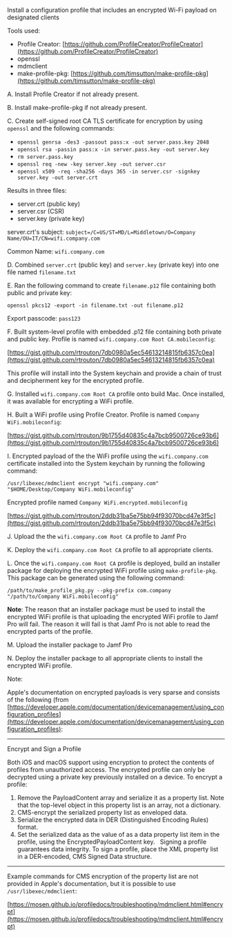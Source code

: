 Install a configuration profile that includes an encrypted Wi-Fi payload on designated clients

Tools used:

* Profile Creator: [https://github.com/ProfileCreator/ProfileCreator](https://github.com/ProfileCreator/ProfileCreator)
* openssl
* mdmclient
* make-profile-pkg: [https://github.com/timsutton/make-profile-pkg](https://github.com/timsutton/make-profile-pkg)

A. Install Profile Creator if not already present.

B. Install make-profile-pkg if not already present.

C. Create self-signed root CA TLS certificate for encryption by using `openssl` and the following commands:

* `openssl genrsa -des3 -passout pass:x -out server.pass.key 2048`
* `openssl rsa -passin pass:x -in server.pass.key -out server.key`
* `rm server.pass.key`
* `openssl req -new -key server.key -out server.csr`
* `openssl x509 -req -sha256 -days 365 -in server.csr -signkey server.key -out server.crt`

Results in three files:

* server.crt (public key)
* server.csr (CSR)
* server.key (private key)

server.crt's subject: `subject=/C=US/ST=MD/L=Middletown/O=Company Name/OU=IT/CN=wifi.company.com`

Common Name: `wifi.company.com`

D. Combined `server.crt` (public key) and `server.key` (private key) into one file named `filename.txt`

E. Ran the following command to create `filename.p12` file containing both public and private key:

`openssl pkcs12 -export -in filename.txt -out filename.p12`

Export passcode: `pass123`

F. Built system-level profile with embedded .p12 file containing both private and public key. Profile is named `wifi.company.com Root CA.mobileconfig`:

[https://gist.github.com/rtrouton/7db0980a5ec54613214815fb6357c0ea](https://gist.github.com/rtrouton/7db0980a5ec54613214815fb6357c0ea)

This profile will install into the System keychain and provide a chain of trust and decipherment key for the encrypted profile.

G. Installed `wifi.company.com Root CA` profile onto build Mac. Once installed, it was available for encrypting a WiFi profile.

H. Built a WiFi profile using Profile Creator. Profile is named `Company WiFi.mobileconfig`:

[https://gist.github.com/rtrouton/9b1755d40835c4a7bcb9500726ce93b6](https://gist.github.com/rtrouton/9b1755d40835c4a7bcb9500726ce93b6)

I. Encrypted payload of the the WiFi profile using the `wifi.company.com` certificate installed into the System keychain by running the following command:

`/usr/libexec/mdmclient encrypt "wifi.company.com" "$HOME/Desktop/Company WiFi.mobileconfig"`

Encrypted profile named `Company WiFi.encrypted.mobileconfig`

[https://gist.github.com/rtrouton/2ddb31ba5e75bb94f93070bcd47e3f5c](https://gist.github.com/rtrouton/2ddb31ba5e75bb94f93070bcd47e3f5c)

J. Upload the the `wifi.company.com Root CA` profile to Jamf Pro

K. Deploy the `wifi.company.com Root CA` profile to all appropriate clients.

L. Once the `wifi.company.com Root CA` profile is deployed, build an installer package for deploying the encrypted WiFi profile using `make-profile-pkg`. This package can be generated using the following command:

`/path/to/make_profile_pkg.py --pkg-prefix com.company "/path/to/Company WiFi.mobileconfig"`

**Note**: The reason that an installer package must be used to install the encrypted WiFi profile is that uploading the encrypted WiFi profile to Jamf Pro will fail. The reason it will fail is that Jamf Pro is not able to read the encrypted parts of the profile.

M. Upload the installer package to Jamf Pro

N. Deploy the installer package to all appropriate clients to install the encrypted WiFi profile.

Note:

Apple's documentation on encrypted payloads is very sparse and consists of the following (from [https://developer.apple.com/documentation/devicemanagement/using_configuration_profiles](https://developer.apple.com/documentation/devicemanagement/using_configuration_profiles):

------

Encrypt and Sign a Profile

Both iOS and macOS support using encryption to protect the contents of profiles from unauthorized access. The encrypted profile can only be decrypted using a private key previously installed on a device. To encrypt a profile:

1. Remove the PayloadContent array and serialize it as a property list. Note that the top-level object in this property list is an array, not a dictionary.
2. CMS-encrypt the serialized property list as enveloped data.
3. Serialize the encrypted data in DER (Distinguished Encoding Rules) format.
4. Set the serialized data as the value of as a data property list item in the profile, using the EncryptedPayloadContent key.  
Signing a profile guarantees data integrity. To sign a profile, place the XML property list in a DER-encoded, CMS Signed Data structure.

------

Example commands for CMS encryption of the property list are not provided in Apple's documentation, but it is possible to use `/usr/libexec/mdmclient`:

[https://mosen.github.io/profiledocs/troubleshooting/mdmclient.html#encrypt](https://mosen.github.io/profiledocs/troubleshooting/mdmclient.html#encrypt)
